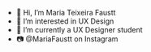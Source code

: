 - 👋 Hi, I’m Maria Teixeira Faustt                            
- 👀 I’m interested in UX Design    
- 🌱 I’m currently a UX Designer student
- 📷 @MariaFaustt on Instagram
      
<!---    
MariaLTN/MariaLTN is a ✨ special ✨ repository because its `README.md` (this file) appears on your GitHub profile.
You can click the Preview link to take a look at your changes.
--->
